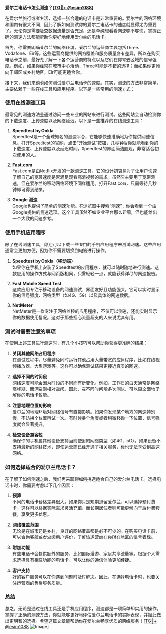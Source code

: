 **爱尔兰电话卡怎么测速？[[TG💪+ @esim1088](https://t.me/s/esim1088)]**

在爱尔兰旅行或者生活，选择一张合适的电话卡是非常重要的。爱尔兰的网络环境和国内有很大不同，因此了解如何测试你的爱尔兰电话卡的速度就显得尤为重要了。无论你是需要检查数据流量是否充足，还是单纯想看看网速够不够快，掌握正确的测速方法都能帮助你更好地使用爱尔兰的电话卡。

首先，你需要明确爱尔兰的网络环境。爱尔兰的运营商主要包括Three、Vodafone、Eir等。这些运营商提供的网络覆盖和服务质量各有差异，所以在购买电话卡之前，最好先了解一下各个运营商的特点以及它们在你常去区域的信号强度。例如，如果你经常在城市中心活动，Three可能是不错的选择；而如果你更倾向于郊区或乡村地区，Eir可能更适合你。

接下来，我们来谈谈如何测试爱尔兰电话卡的速度。其实，测速的方法非常简单，主要依赖于一些在线工具和应用程序。以下是一些常用的测速方式：

### 使用在线测速工具

最常见的测速方法是通过访问一些专业的网站来进行测试。这些网站会自动检测你的下载速度、上传速度以及网络延迟。以下是一些推荐的在线测速工具：

1. **Speedtest by Ookla**  
   Speedtest是一个全球知名的测速平台，它能够快速准确地为你提供网速信息。打开Speedtest的官网，点击“开始测试”按钮，几秒钟后你就能看到你的下载速度、上传速度以及延迟时间。Speedtest的界面简洁直观，非常适合初次使用的人。

2. **Fast.com**  
   Fast.com是由Netflix开发的一款测速工具，它的设计初衷是为了让用户快速了解自己的宽带速度是否满足观看高清视频的需求。虽然它主要用于宽带测速，但在爱尔兰的移动网络环境下同样适用。打开Fast.com，只需等待几秒钟即可得到结果。

3. **Google 测速**  
   Google也提供了简单的测速功能。在浏览器中搜索“测速”，你会看到一个由Google提供的测速选项。这个工具虽然不如专业平台那么详细，但也能给出一个大致的网速参考。

### 使用手机应用程序

除了在线测速工具，你还可以下载一些专门的手机应用程序来测试网速。这些应用通常会更加方便，因为你不需要切换到电脑进行操作。

1. **Speedtest by Ookla（移动端）**  
   如果你在手机上安装了Speedtest的应用程序，就可以随时随地进行测速。这款应用的操作方式与网页版相同，只需轻轻一点，就能获得详尽的网速报告。

2. **Fast Mobile Speed Test**  
   这款应用专注于移动设备的网速测试，界面友好且功能强大。它可以实时显示你的信号强度、网络类型（如4G、5G）以及具体的网速数据。

3. **NetMeter**  
   NetMeter是一款专注于网络监控的应用程序，不仅可以测速，还能实时显示你的数据使用情况。这对于那些担心流量超支的人来说尤其有用。

### 测试时需要注意的事项

在使用上述工具进行测速时，有几个小技巧可以帮助你获得更准确的结果：

1. **关闭其他网络占用程序**  
   在测试过程中，尽量避免同时运行其他占用大量带宽的应用程序，比如在线视频播放器、大型游戏等。这样可以确保测试结果更接近真实的网速。

2. **选择不同的时间段**  
   网络速度可能会因为时段的不同而有所变化。例如，工作日的白天通常是网络高峰期，而深夜则相对空闲。因此，在不同时间段多次测试，可以更全面地了解你的电话卡性能。

3. **注意地理位置的影响**  
   爱尔兰的地理环境对网络信号有直接影响。如果你发现某个地方的网速特别慢，不妨换个位置再试一次。有时候换个角度或者稍微移动一下位置，信号强度就会显著提升。

4. **检查设备兼容性**  
   确保你的手机或其他设备支持当前使用的网络类型（如4G、5G）。如果设备不支持最新的网络技术，即使运营商已经开通了相关服务，你也无法享受到高速网络。

### 如何选择适合的爱尔兰电话卡？

在了解了如何测速之后，我们再来聊聊如何挑选适合自己的爱尔兰电话卡。选择电话卡时，你需要考虑以下几个因素：

1. **预算**  
   不同的电话卡价格差异很大。如果你只是短期逗留爱尔兰，可以选择预付费卡，这样可以根据实际需求灵活充值。而长期居住者则可能更倾向于后付费套餐，享受更多优惠。

2. **网络覆盖范围**  
   无论是在城市还是乡村，良好的网络覆盖都是必不可少的。在购买电话卡前，可以咨询客服或者查阅用户评价，了解该运营商在你所在地区的信号表现。

3. **附加功能**  
   有些电话卡会提供额外的服务，比如国际漫游、家庭共享流量等。根据个人需求选择具有相应功能的电话卡，可以让你的通信体验更加便捷。

4. **客户支持**  
   好的客户服务可以在你遇到问题时及时解决。因此，在选择电话卡时，也要关注运营商的售后服务质量。

### 总结

总之，无论是通过在线工具还是手机应用程序，测速都是一项简单却实用的操作。掌握了正确的测速方法，你就能够更好地评估爱尔兰电话卡的实际表现，并据此做出更明智的选择。希望这篇文章能帮助你在爱尔兰畅享优质的网络服务！[[TG💪+ @esim1088](https://t.me/s/esim1088) ![Image](https://i.postimg.cc/4NQfJmqS/Snipaste-2025-05-13-00-14-12.png)]